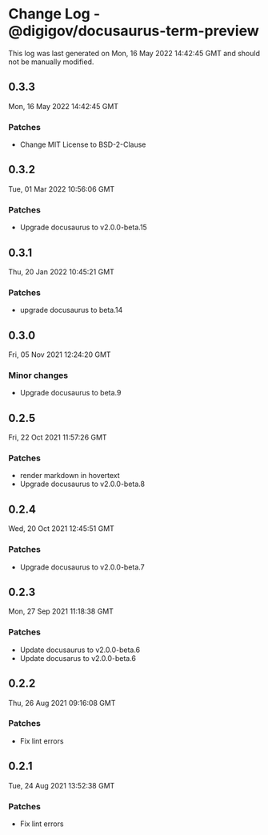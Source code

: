 # Change Log - @digigov/docusaurus-term-preview

This log was last generated on Mon, 16 May 2022 14:42:45 GMT and should not be manually modified.

## 0.3.3
Mon, 16 May 2022 14:42:45 GMT

### Patches

- Change MIT License to BSD-2-Clause

## 0.3.2
Tue, 01 Mar 2022 10:56:06 GMT

### Patches

- Upgrade docusaurus to v2.0.0-beta.15

## 0.3.1
Thu, 20 Jan 2022 10:45:21 GMT

### Patches

- upgrade docusaurus to beta.14

## 0.3.0
Fri, 05 Nov 2021 12:24:20 GMT

### Minor changes

- Upgrade docusaurus to beta.9

## 0.2.5
Fri, 22 Oct 2021 11:57:26 GMT

### Patches

- render markdown in hovertext
- Upgrade docusaurus to v2.0.0-beta.8

## 0.2.4
Wed, 20 Oct 2021 12:45:51 GMT

### Patches

- Upgrade docusaurus to v2.0.0-beta.7

## 0.2.3
Mon, 27 Sep 2021 11:18:38 GMT

### Patches

- Update docusaurus to v2.0.0-beta.6
- Update docusarus to v2.0.0-beta.6

## 0.2.2
Thu, 26 Aug 2021 09:16:08 GMT

### Patches

- Fix lint errors

## 0.2.1
Tue, 24 Aug 2021 13:52:38 GMT

### Patches

- Fix lint errors


